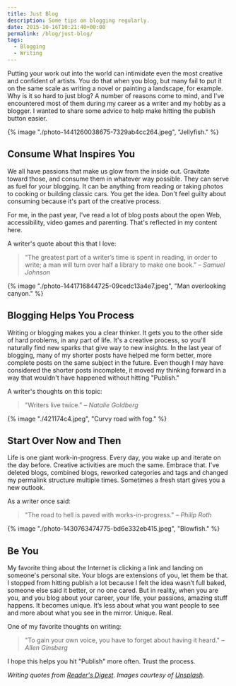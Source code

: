 ```yaml
---
title: Just Blog
description: Some tips on blogging regularly.
date: 2015-10-16T10:21:40+00:00
permalink: /blog/just-blog/
tags:
  - Blogging
  - Writing
---
```


Putting your work out into the world can intimidate even the most creative and confident of artists. You do that when you blog, but many fail to put it on the same scale as writing a novel or painting a landscape, for example. Why is it so hard to just blog? A number of reasons come to mind, and I've encountered most of them during my career as a writer and my hobby as a blogger. I wanted to share some advice to help make hitting the publish button easier.

{% image "./photo-1441260038675-7329ab4cc264.jpeg", "Jellyfish." %}

## Consume What Inspires You

We all have passions that make us glow from the inside out. Gravitate toward those, and consume them in whatever way possible. They can serve as fuel for your blogging. It can be anything from reading or taking photos to cooking or building classic cars. You get the idea. Don't feel guilty about consuming because it's part of the creative process.

For me, in the past year, I've read a lot of blog posts about the open Web, accessibility, video games and parenting. That's reflected in my content here.

A writer's quote about this that I love:

> “The greatest part of a writer’s time is spent in reading, in order to write; a man will turn over half a library to make one book.”
> <cite>– Samuel Johnson</cite>

{% image "./photo-1441716844725-09cedc13a4e7.jpeg", "Man overlooking canyon." %}

## Blogging Helps You Process

Writing or blogging makes you a clear thinker. It gets you to the other side of hard problems, in any part of life. It's a creative process, so you'll naturally find new sparks that give way to new insights. In the last year of blogging, many of my shorter posts have helped me form better, more complete posts on the same subject in the future. Even though I may have considered the shorter posts incomplete, it moved my thinking forward in a way that wouldn't have happened without hitting "Publish."

A writer's thoughts on this topic:

> "Writers live twice."
> <cite>– Natalie Goldberg</cite>

{% image "./421174c4.jpeg", "Curvy road with fog." %}

## Start Over Now and Then

Life is one giant work-in-progress. Every day, you wake up and iterate on the day before. Creative activities are much the same. Embrace that. I've deleted blogs, combined blogs, reworked categories and tags and changed my permalink structure multiple times. Sometimes a fresh start gives you a new outlook.

As a writer once said:

> "The road to hell is paved with works-in-progress."
> <cite>– Philip Roth</cite>

{% image "./photo-1430763474775-bd6e332eb415.jpeg", "Blowfish." %}

## Be You

My favorite thing about the Internet is clicking a link and landing on someone's personal site. Your blogs are extensions of you, let them be that. I stopped from hitting publish a lot because I felt the idea wasn’t full baked, someone else said it better, or no one cared. But in reality, when you are you, and you blog about your career, your life, your passions, amazing stuff happens. It becomes unique. It’s less about what you want people to see and more about what you see in the mirror. Unique. Real.

One of my favorite thoughts on writing:

> "To gain your own voice, you have to forget about having it heard."
> <cite>– Allen Ginsberg</cite>

I hope this helps you hit "Publish" more often. Trust the process.

_Writing quotes from [Reader's Digest](http://www.writersdigest.com/editor-blogs/there-are-no-rules/72-of-the-best-quotes-about-writing). Images courtesy of [Unsplash](https://unsplash.com/)._
